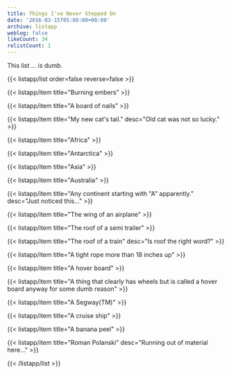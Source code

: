 ```yaml
---
title: Things I've Never Stepped On
date: '2016-03-15T05:08:00+00:00'
archive: listapp
weblog: false
likeCount: 34
relistCount: 1
---
```


This list ... is dumb.

<!--more-->

{{< listapp/list order=false reverse=false >}}

   {{< listapp/item title="Burning embers" >}}

   {{< listapp/item title="A board of nails" >}}

   {{< listapp/item title="My new cat's tail."
      desc="Old cat was not so lucky." >}}

   {{< listapp/item title="Africa" >}}

   {{< listapp/item title="Antarctica" >}}

   {{< listapp/item title="Asia" >}}

   {{< listapp/item title="Australia" >}}

   {{< listapp/item title="Any continent starting with \"A\" apparently."
      desc="Just noticed this..." >}}

   {{< listapp/item title="The wing of an airplane" >}}

   {{< listapp/item title="The roof of a semi trailer" >}}

   {{< listapp/item title="The roof of a train"
      desc="Is roof the right word?" >}}

   {{< listapp/item title="A tight rope more than 18 inches up" >}}

   {{< listapp/item title="A hover board" >}}

   {{< listapp/item title="A thing that clearly has wheels but is called a hover board anyway for some dumb reason" >}}

   {{< listapp/item title="A Segway(TM)" >}}

   {{< listapp/item title="A cruise ship" >}}

   {{< listapp/item title="A banana peel" >}}

   {{< listapp/item title="Roman Polanski"
      desc="Running out of material here..." >}}

{{< /listapp/list >}}
